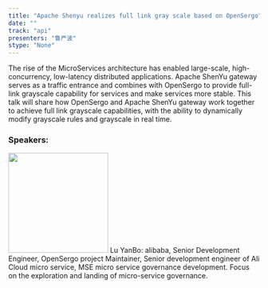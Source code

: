 ```yaml
---
title: "Apache Shenyu realizes full link gray scale based on OpenSergo"
date: "" 
track: "api"
presenters: "鲁严波"
stype: "None"
---
```

The rise of the MicroServices architecture has enabled large-scale, high-concurrency, low-latency distributed applications. Apache ShenYu gateway serves as a traffic entrance and combines with OpenSergo to provide full-link grayscale capability for services and make services more stable.
This talk will share how OpenSergo and Apache ShenYu gateway work together to achieve full link grayscale capabilities, with the ability to dynamically modify grayscale rules and grayscale in real time.
 ### Speakers: 
 <img src="images/speaker/1179.png" width="200" />
 Lu YanBo: alibaba, Senior Development Engineer, OpenSergo project Maintainer, Senior development engineer of Ali Cloud micro service, MSE micro service governance development. Focus on the exploration and landing of micro-service governance.
 